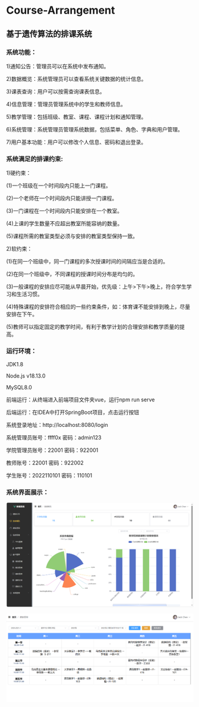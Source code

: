 # Course-Arrangement
## 基于遗传算法的排课系统

### 系统功能：

1)通知公告：管理员可以在系统中发布通知。

2)数据概览：系统管理员可以查看系统关键数据的统计信息。

3)课表查询：用户可以按需查询课表信息。

4)信息管理：管理员管理系统中的学生和教师信息。

5)教学管理：包括班级、教室、课程、课程计划和通知管理。

6)系统管理：系统管理员管理系统数据，包括菜单、角色、字典和用户管理。

7)用户基本功能：用户可以修改个人信息、密码和退出登录。

### 系统满足的排课约束:

1)硬约束：

(1)一个班级在一个时间段内只能上一门课程。

(2)一个老师在一个时间段内只能讲授一门课程。

(3)一门课程在一个时间段内只能安排在一个教室。

(4)上课的学生数量不应超出教室所能容纳的数量。

(5)课程所需的教室类型必须与安排的教室类型保持一致。

2)软约束：

(1)在同一个班级中，同一门课程的多次授课时间的间隔应当是合适的。

(2)在同一个班级中，不同课程的授课时间分布是均匀的。

(3)一般课程的安排应尽可能从早晨开始，优先级：上午>下午>晚上，符合学生学习和生活习惯。

(4)特殊课程的安排符合相应的一些约束条件，如：体育课不能安排到晚上，尽量安排在下午。

(5)教师可以指定固定的教学时间，有利于教学计划的合理安排和教学质量的提高。

### 运行环境：

JDK1.8

Node.js v18.13.0

MySQL8.0



前端运行：从终端进入前端项目文件夹vue，运行npm run serve

后端运行：在IDEA中打开SpringBoot项目，点击运行按钮

系统登录地址：http://localhost:8080/login

系统管理员账号：ffff0x      密码：admin123

学院管理员账号：22001     密码：922001

教师账号：22001    密码：922002

学生账号：2022110101    密码：110101



### 系统界面展示：

![1](https://github.com/panorama-jack/Course-Arrangement/blob/main/img/1.png?raw=true)

![2](https://github.com/panorama-jack/Course-Arrangement/blob/main/img/2.png?raw=true)
